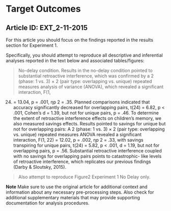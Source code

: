 # Target Outcomes
## Article ID: EXT_2-11-2015

For this article you should focus on the findings reported in the results section for Experiment 1.

Specifically, you should attempt to reproduce all descriptive and inferential analyses reported in the text below and associated tables/figures:

> No-delay condition. Results in the no-delay conditionpointed to substantial retroactive interference, which wasconfirmed by a 2 (phase: 1 vs. 3) × 2 (pair type: overlappingvs. unique) repeated measures analysis of variance(ANOVA), which revealed a significant interaction, F(1,24) = 13.04, p = .001, ηp2 = .35. Planned comparisonsindicated that accuracy significantly decreased for overlappingpairs, t(24) = 6.82, p < .001, Cohen’s d = 1.39, butnot for unique pairs, p = .46.To determine the extent of retroactive interference effects on children’s memory, we also measured savingseffects. Results pointed to savings for unique but not foroverlapping pairs: A 2 (phase: 1 vs. 3) × 2 (pair type:overlapping vs. unique) repeated measures ANOVArevealed a significant interaction, F(1, 22) = 12.02, p =.002, ηp2 = .33, with savings transpiring for unique pairs, t(24) = 5.82, p < .001, d = 1.19, but not for overlappingpairs, p = .56. Substantial retroactive interference coupledwith no savings for overlapping pairs points to catastrophic-like levels of retroactive interference, whichreplicates our previous findings (Darby & Sloutsky,2015).

> Also attempt to reproduce Figure2 Experiment 1 No Delay only.

**Note**
Make sure to use the original article for additional context and information about any necessary pre-processing steps. Also check for additional supplementary materials that may provide supporting documentation for analysis procedures.
